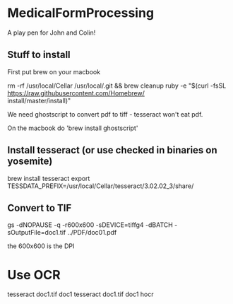 # MedicalFormProcessing
A play pen for John and Colin!

## Stuff to install

First put brew on your macbook

rm -rf /usr/local/Cellar /usr/local/.git && brew cleanup
ruby -e "$(curl -fsSL https://raw.githubusercontent.com/Homebrew/ \
install/master/install)"

We need ghostscript to convert pdf to tiff - tesseract won't eat pdf.

On the macbook do 'brew install ghostscript'

## Install tesseract (or use checked in binaries on yosemite)

brew install tesseract
export TESSDATA_PREFIX=/usr/local/Cellar/tesseract/3.02.02_3/share/

## Convert to TIF

gs -dNOPAUSE -q -r600x600 -sDEVICE=tiffg4 -dBATCH -sOutputFile=doc1.tif ../PDF/doc01.pdf 

the 600x600 is the DPI

# Use OCR

tesseract doc1.tif doc1 
tesseract doc1.tif doc1 hocr




